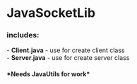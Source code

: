 # JavaSocketLib
<h3> includes: </h3>
- <b>Client.java</b> - use for create client class <br>
- <b>Server.java</b> - use for create server class <br>

<h4>*Needs  <a ref=https://github.com/nekit508/JavaUtils>JavaUtils</a>  for work* </h4>